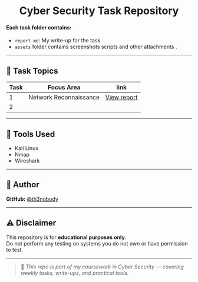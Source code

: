 <h1 align="center">Cyber Security Task Repository</h1>

#### Each task folder contains:
- `report.md`: My write-up for the task
- `assets` folder contains screenshots scripts and other attachments .

---

## 📌 Task Topics 

|Task|Focus Area|link|
|------|--------|----|
|1| Network Reconnaissance|[View report](https://github.com/th3nobody/cybersecurity/blob/main/task-1/report.md)|
|2||


---

## 🧰 Tools Used

- Kali Linux
- Nmap
- Wireshark

---

## 👤 Author

**GitHub:** [@th3nobody](https://github.com/th3nobody)

---

## ⚠️ Disclaimer

This repository is for **educational purposes only**.  
Do not perform any testing on systems you do not own or have permission to test.

---

> 💬 *This repo is part of my coursework in Cyber Security — covering weekly tasks, write-ups, and practical tools.*

